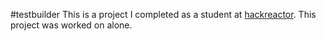 #testbuilder
This is a project I completed as a student at [hackreactor](http://hackreactor.com). This project was worked on alone.

